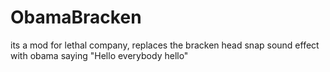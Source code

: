 # ObamaBracken
its a mod for lethal company, replaces the bracken head snap sound effect with obama saying "Hello everybody hello"
